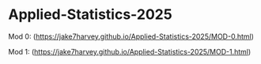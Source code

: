 # Applied-Statistics-2025

Mod 0: (https://jake7harvey.github.io/Applied-Statistics-2025/MOD-0.html)

Mod 1: (https://jake7harvey.github.io/Applied-Statistics-2025/MOD-1.html)

